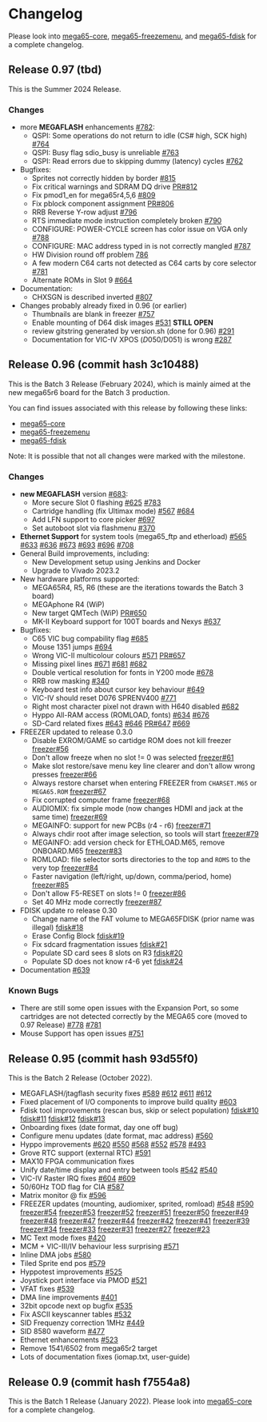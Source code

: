 
# Changelog

Please look into [mega65-core](https://github.com/MEGA65/mega65-core/),
[mega65-freezemenu](https://github.com/MEGA65/mega65-freezemenu/), and
[mega65-fdisk](https://github.com/MEGA65/mega65-fdisk/)
for a complete changelog.

## Release 0.97 (tbd)

This is the Summer 2024 Release.

### Changes

- more **MEGAFLASH** enhancements [#782](https://github.com/MEGA65/mega65-core/issues/782):
  - QSPI: Some operations do not return to idle (CS# high, SCK high)
    [#764](https://github.com/MEGA65/mega65-core/issues/764)
  - QSPI: Busy flag sdio_busy is unreliable
    [#763](https://github.com/MEGA65/mega65-core/issues/763)
  - QSPI: Read errors due to skipping dummy (latency) cycles
    [#762](https://github.com/MEGA65/mega65-core/issues/762)
- Bugfixes:
  -  Sprites not correctly hidden by border
    [#815](https://github.com/MEGA65/mega65-core/issues/815)
  - Fix critical warnings and SDRAM DQ drive
    [PR#812](https://github.com/MEGA65/mega65-core/pull/813)
  - Fix pmod1_en for mega65r4,5,6
    [#809](https://github.com/MEGA65/mega65-core/issues/809)
  - Fix pblock component assignment
    [PR#806](https://github.com/MEGA65/mega65-core/pull/806)
  - RRB Reverse Y-row adjust
    [#796](https://github.com/MEGA65/mega65-core/issues/796)
  - RTS immediate mode instruction completely broken
    [#790](https://github.com/MEGA65/mega65-core/issues/790)
  - CONFIGURE: POWER-CYCLE screen has color issue on VGA only
    [#788](https://github.com/MEGA65/mega65-core/issues/788)
  - CONFIGURE: MAC address typed in is not correctly mangled
    [#787](https://github.com/MEGA65/mega65-core/issues/787)
  - HW Division round off problem
    [786](https://github.com/MEGA65/mega65-core/issues/786)
  - A few modern C64 carts not detected as C64 carts by core selector
    [#781](https://github.com/MEGA65/mega65-core/issues/781)
  - Alternate ROMs in Slot 9
    [#664](https://github.com/MEGA65/mega65-core/issues/664)
- Documentation:
  - CHXSGN is described inverted
    [#807](https://github.com/MEGA65/mega65-core/pull/807)
- Changes probably already fixed in 0.96 (or earlier)
  - Thumbnails are blank in freezer
    [#757](https://github.com/MEGA65/mega65-core/issues/757)
  - Enable mounting of D64 disk images
    [#531](https://github.com/MEGA65/mega65-core/issues/531) **STILL OPEN**
  - review gitstring generated by version.sh (done for 0.96)
    [#291](https://github.com/MEGA65/mega65-core/issues/291)
  - Documentation for VIC-IV XPOS ($D050/$D051) is wrong
    [#287](https://github.com/MEGA65/mega65-core/issues/287)

## Release 0.96 (commit hash 3c10488)

This is the Batch 3 Release (February 2024), which is mainly aimed at the new
mega65r6 board for the Batch 3 production.

You can find issues associated with this release by following these links:

- [mega65-core](https://github.com/MEGA65/mega65-core/milestone/8?closed=1)
- [mega65-freezemenu](https://github.com/MEGA65/mega65-freezemenu/milestone/6?closed=1)
- [mega65-fdisk](https://github.com/MEGA65/mega65-fdisk/milestone/5?closed=1)

Note: It is possible that not all changes were marked with the milestone.

### Changes

- **new MEGAFLASH** version [#683](https://github.com/MEGA65/mega65-core/issues/683):
  - More secure Slot 0 flashing
    [#625](https://github.com/MEGA65/mega65-core/issues/625)
    [#783](https://github.com/MEGA65/mega65-core/issues/783)
  - Cartridge handling (fix Ultimax mode)
    [#567](https://github.com/MEGA65/mega65-core/issues/567)
    [#684](https://github.com/MEGA65/mega65-core/issues/684)
  - Add LFN support to core picker
     [#697](https://github.com/MEGA65/mega65-core/issues/697)
  - Set autoboot slot via flashmenu
     [#370](https://github.com/MEGA65/mega65-core/issues/370)
- **Ethernet Support** for system tools (mega65_ftp and etherload)
  [#565](https://github.com/MEGA65/mega65-core/issues/565)
  [#633](https://github.com/MEGA65/mega65-core/issues/633)
  [#636](https://github.com/MEGA65/mega65-core/issues/636)
  [#673](https://github.com/MEGA65/mega65-core/issues/673)
  [#693](https://github.com/MEGA65/mega65-core/issues/693)
  [#696](https://github.com/MEGA65/mega65-core/issues/696)
  [#708](https://github.com/MEGA65/mega65-core/issues/708)
- General Build improvements, including:
  - New Development setup using Jenkins and Docker
  - Upgrade to Vivado 2023.2
- New hardware platforms supported:
  - MEGA65R4, R5, R6 (these are the iterations towards the Batch 3 board)
  - MEGAphone R4 (WiP)
  - New target QMTech (WiP)
    [PR#650](https://github.com/MEGA65/mega65-core/pull/650)
  - MK-II Keyboard support for 100T boards and Nexys
    [#637](https://github.com/MEGA65/mega65-core/issues/637)
- Bugfixes:
  - C65 VIC bug compability flag
    [#685](https://github.com/MEGA65/mega65-core/issues/685)
  - Mouse 1351 jumps
    [#694](https://github.com/MEGA65/mega65-core/issues/694)
  - Wrong VIC-II multicolour colours
    [#571](https://github.com/MEGA65/mega65-core/issues/571)
    [PR#657](https://github.com/MEGA65/mega65-core/issues/657)
  - Missing pixel lines
    [#671](https://github.com/MEGA65/mega65-core/issues/671)
    [#681](https://github.com/MEGA65/mega65-core/issues/681)
    [#682](https://github.com/MEGA65/mega65-core/issues/682)
  - Double vertical resolution for fonts in Y200 mode
    [#678](https://github.com/MEGA65/mega65-core/issues/678)
  - RRB row masking
    [#340](https://github.com/MEGA65/mega65-core/issues/340)
  - Keyboard test info about cursor key behaviour
    [#649](https://github.com/MEGA65/mega65-core/issues/649)
  - VIC-IV should reset D076 SPRENV400
    [#771](https://github.com/MEGA65/mega65-core/issues/771)
  - Right most character pixel not drawn with H640 disabled
    [#682](https://github.com/MEGA65/mega65-core/issues/682)
  - Hyppo All-RAM access (ROMLOAD, fonts)
    [#634](https://github.com/MEGA65/mega65-core/issues/634)
    [#676](https://github.com/MEGA65/mega65-core/issues/676)
  - SD-Card related fixes
    [#643](https://github.com/MEGA65/mega65-core/issues/643)
    [#646](https://github.com/MEGA65/mega65-core/issues/646)
    [PR#647](https://github.com/MEGA65/mega65-core/pull/647)
    [#669](https://github.com/MEGA65/mega65-core/issues/669)
- FREEZER updated to release 0.3.0
  - Disable EXROM/GAME so cartidge ROM does not kill freezer
    [freezer#56](https://github.com/MEGA65/mega65-freezemenu/issues/56)
  - Don't allow freeze when no slot != 0 was selected
    [freezer#61](https://github.com/MEGA65/mega65-freezemenu/issues/61)
  - Make slot restore/save menu key line clearer and don't allow wrong presses
    [freezer#66](https://github.com/MEGA65/mega65-freezemenu/issues/66)
  - Always restore charset when entering FREEZER from `CHARSET.M65` or `MEGA65.ROM`
    [freezer#67](https://github.com/MEGA65/mega65-freezemenu/issues/67)
  - Fix corrupted computer frame
    [freezer#68](https://github.com/MEGA65/mega65-freezemenu/issues/68)
  - AUDIOMIX: fix simple mode (now changes HDMI and jack at the same time)
    [freezer#69](https://github.com/MEGA65/mega65-freezemenu/issues/69)
  - MEGAINFO: support for new PCBs (r4 - r6)
    [freezer#71](https://github.com/MEGA65/mega65-freezemenu/issues/71)
  - Always chdir root after image selection, so tools will start
    [freezer#79](https://github.com/MEGA65/mega65-freezemenu/issues/79)
  - MEGAINFO: add version check for ETHLOAD.M65, remove ONBOARD.M65
    [freezer#83](https://github.com/MEGA65/mega65-freezemenu/issues/83)
  - ROMLOAD: file selector sorts directories to the top and `ROMS` to the very top
    [freezer#84](https://github.com/MEGA65/mega65-freezemenu/issues/84)
  - Faster navigation (left/right, up/down, comma/period, home)
    [freezer#85](https://github.com/MEGA65/mega65-freezemenu/issues/85)
  - Don't allow F5-RESET on slots != 0
    [freezer#86](https://github.com/MEGA65/mega65-freezemenu/issues/86)
  - Set 40 MHz mode correctly
    [freezer#87](https://github.com/MEGA65/mega65-freezemenu/issues/87)
- FDISK update ro release 0.30
  - Change name of the FAT volume to MEGA65FDISK (prior name was illegal)
    [fdisk#18](https://github.com/MEGA65/mega65-fdisk/issues/18)
  - Erase Config Block
    [fdisk#19](https://github.com/MEGA65/mega65-fdisk/issues/19)
  - Fix sdcard fragmentation issues
    [fdisk#21](https://github.com/MEGA65/mega65-fdisk/issues/21)
  - Populate SD card sees 8 slots on R3
    [fdisk#20](https://github.com/MEGA65/mega65-fdisk/issues/20)
  - Populate SD does not know r4-6 yet
    [fdisk#24](https://github.com/MEGA65/mega65-fdisk/issues/24)
- Documentation
  [#639](https://github.com/MEGA65/mega65-core/issues/639)

### Known Bugs

- There are still some open issues with the Expansion Port, so some cartridges
  are not detected correctly by the MEGA65 core (moved to 0.97 Release)
  [#778](https://github.com/MEGA65/mega65-core/issues/778)
  [#781](https://github.com/MEGA65/mega65-core/issues/781)
- Mouse Support has open issues
  [#751](https://github.com/MEGA65/mega65-core/issues/751)

## Release 0.95 (commit hash 93d55f0)

This is the Batch 2 Release (October 2022).

- MEGAFLASH/jtagflash security fixes
  [#589](https://github.com/MEGA65/mega65-core/issues/589)
  [#612](https://github.com/MEGA65/mega65-core/issues/612)
  [#611](https://github.com/MEGA65/mega65-core/issues/611)
  [#612](https://github.com/MEGA65/mega65-core/issues/612)
- Fixed placement of I/O components to improve build quality
  [#603](https://github.com/MEGA65/mega65-core/issues/603)
- Fdisk tool improvements (rescan bus, skip or select population)
  [fdisk#10](https://github.com/MEGA65/mega65-fdisk/issues/10)
  [fdisk#11](https://github.com/MEGA65/mega65-fdisk/issues/11)
  [fdisk#12](https://github.com/MEGA65/mega65-fdisk/issues/12)
  [fdisk#13](https://github.com/MEGA65/mega65-fdisk/issues/13)
- Onboarding fixes (date format, day one off bug)
- Configure menu updates (date format, mac address)
  [#560](https://github.com/MEGA65/mega65-core/issues/560)
- Hyppo improvements
  [#620](https://github.com/MEGA65/mega65-core/issues/620)
  [#550](https://github.com/MEGA65/mega65-core/issues/550)
  [#568](https://github.com/MEGA65/mega65-core/issues/568)
  [#552](https://github.com/MEGA65/mega65-core/issues/552)
  [#578](https://github.com/MEGA65/mega65-core/issues/578)
  [#493](https://github.com/MEGA65/mega65-core/issues/493)
- Grove RTC support (external RTC)
  [#591](https://github.com/MEGA65/mega65-core/issues/591)
- MAX10 FPGA communication fixes
- Unify date/time display and entry between tools
  [#542](https://github.com/MEGA65/mega65-core/issues/542)
  [#540](https://github.com/MEGA65/mega65-core/issues/540)
- VIC-IV Raster IRQ fixes
  [#604](https://github.com/MEGA65/mega65-core/issues/604)
  [#609](https://github.com/MEGA65/mega65-core/issues/609)
- 50/60Hz TOD flag for CIA
  [#587](https://github.com/MEGA65/mega65-core/issues/587)
- Matrix monitor @ fix
  [#596](https://github.com/MEGA65/mega65-core/issues/596)
- FREEZER updates (mounting, audiomixer, sprited, romload)
  [#548](https://github.com/MEGA65/mega65-core/issues/548)
  [#590](https://github.com/MEGA65/mega65-core/issues/590)
  [freezer#54](https://github.com/MEGA65/mega65-freezemenu/issues/54)
  [freezer#53](https://github.com/MEGA65/mega65-freezemenu/issues/53)
  [freezer#52](https://github.com/MEGA65/mega65-freezemenu/issues/52)
  [freezer#51](https://github.com/MEGA65/mega65-freezemenu/issues/51)
  [freezer#50](https://github.com/MEGA65/mega65-freezemenu/issues/50)
  [freezer#49](https://github.com/MEGA65/mega65-freezemenu/issues/49)
  [freezer#48](https://github.com/MEGA65/mega65-freezemenu/issues/48)
  [freezer#47](https://github.com/MEGA65/mega65-freezemenu/issues/47)
  [freezer#44](https://github.com/MEGA65/mega65-freezemenu/issues/44)
  [freezer#42](https://github.com/MEGA65/mega65-freezemenu/issues/42)
  [freezer#41](https://github.com/MEGA65/mega65-freezemenu/issues/41)
  [freezer#39](https://github.com/MEGA65/mega65-freezemenu/issues/39)
  [freezer#34](https://github.com/MEGA65/mega65-freezemenu/issues/34)
  [freezer#33](https://github.com/MEGA65/mega65-freezemenu/issues/33)
  [freezer#31](https://github.com/MEGA65/mega65-freezemenu/issues/31)
  [freezer#27](https://github.com/MEGA65/mega65-freezemenu/issues/27)
  [freezer#23](https://github.com/MEGA65/mega65-freezemenu/issues/23)
- MC Text mode fixes
  [#420](https://github.com/MEGA65/mega65-core/issues/420)
- MCM + VIC-III/IV behaviour less surprising
  [#571](https://github.com/MEGA65/mega65-core/issues/571)
- Inline DMA jobs
  [#580](https://github.com/MEGA65/mega65-core/issues/580)
- Tiled Sprite end pos
  [#579](https://github.com/MEGA65/mega65-core/issues/579)
- Hyppotest improvements
  [#525](https://github.com/MEGA65/mega65-core/issues/525)
- Joystick port interface via PMOD
  [#521](https://github.com/MEGA65/mega65-core/issues/521)
- VFAT fixes
  [#539](https://github.com/MEGA65/mega65-core/issues/539)
- DMA line improvements
  [#401](https://github.com/MEGA65/mega65-core/issues/401)
- 32bit opcode next op bugfix
  [#535](https://github.com/MEGA65/mega65-core/issues/535)
- Fix ASCII keyscanner tables
  [#532](https://github.com/MEGA65/mega65-core/issues/532)
- SID Frequenzy correction 1MHz
  [#449](https://github.com/MEGA65/mega65-core/issues/449)
- SID 8580 waveform
  [#477](https://github.com/MEGA65/mega65-core/issues/477)
- Ethernet enhancements
  [#523](https://github.com/MEGA65/mega65-core/issues/523)
- Remove 1541/6502 from mega65r2 target
- Lots of documentation fixes (iomap.txt, user-guide)

## Release 0.9 (commit hash f7554a8)

This is the Batch 1 Release (January 2022). Please look into
[mega65-core](https://github.com/MEGA65/mega65-core/) for a
complete changelog.
